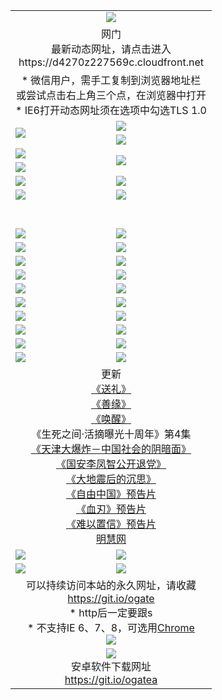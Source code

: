 ﻿<table>
  <tr></tr>
  <tr><td colspan=2 align=center><img src="https://cloud.githubusercontent.com/assets/11880933/13434984/f430fae2-e012-11e5-814f-c2df1e82b247.jpg" /></td></tr>
  <tr><td colspan=2 align=center>网门<br>最新动态网址，请点击进入
<br>https://d4270z227569c.cloudfront.net
    </td>
  </tr>
  <tr>
    <td colspan=2 align=center>* 微信用户，需手工复制到浏览器地址栏<br>或尝试点击右上角三个点，在浏览器中打开
    <br>* IE6打开动态网址须在选项中勾选TLS 1.0</td>
  </tr>
  <tr>
    <td rowspan=2><a href="https://d4270z227569c.cloudfront.net/ogUP.aspx?name=11DKC.mp4&list=11DKC" target="_blank"><img src="https://d4270z227569c.cloudfront.net/Up/11DKC1.jpg" /></a></td> 
    <td><div><a href="https://d4270z227569c.cloudfront.net/ogUP.aspx?name=LRWS.mp4&list=LRWS" target="_blank"><img src="https://d4270z227569c.cloudfront.net/Up/LRWS.jpg" /></a></td>
   </tr>
  <tr>
    <td><a href="https://d4270z227569c.cloudfront.net/ogNiceVedio.aspx" target="_blank"><img src="https://d4270z227569c.cloudfront.net/Up/11TGKDY.jpg" /></a></td>
  </tr>
  <tr>
    <td><a href="https://d4270z227569c.cloudfront.net/ogUP.aspx?name=JQR.mp4&count=2" target="_blank"><img src="https://d4270z227569c.cloudfront.net/Up/JQR.jpg" /></a></td>   
    <td rowspan=2><a href="https://d4270z227569c.cloudfront.net/ogUP.aspx?name=JP.mp4&count=9" target="_blank"><img src="https://d4270z227569c.cloudfront.net/Up/JP.jpg" /></td>
  </tr>
  <tr>
    <td><a href="https://d4270z227569c.cloudfront.net/ogUP.aspx?name=WH.mp4" target="_blank"><img src="https://d4270z227569c.cloudfront.net/Up/WH.jpg" /></a></td>
  </tr>
  <tr>
    <td><a href="https://d4270z227569c.cloudfront.net/ogUP.aspx?name=SSZJ.mp4&list=SSZJ" target="_blank"><img src="https://d4270z227569c.cloudfront.net/Up/SSZJ.jpg" /></a></td>
    <td><a href="https://d4270z227569c.cloudfront.net/ogUP.aspx?name=1XQK.mp4&count=13" target="_blank"><img src="https://d4270z227569c.cloudfront.net/Up/1XQK.jpg" /></a</td>
  </tr>
  <tr>
    <td><a href="https://d4270z227569c.cloudfront.net/ogUP.aspx?name=ZY.mp4&count=2015|16" target="_blank"><img src="https://d4270z227569c.cloudfront.net/Up/ZY.jpg" /></a</td>
    <td><a href="https://d4270z227569c.cloudfront.net/ogUP.aspx?name=XTFY.mp4&count=B|2,A|24" target="_blank"><img src="https://d4270z227569c.cloudfront.net/Up/XTFY.jpg" /></a></td>
  </tr>
  <tr height="40">
  </tr>
  <tr>
    <td><a href="https://d4270z227569c.cloudfront.net/ogUP.aspx?name=4SQQ.mp4&list=4SQQ" target="_blank"><img src="https://d4270z227569c.cloudfront.net/Up/4SQQ0.jpg"/></a></td>
    <td><a href="https://d4270z227569c.cloudfront.net/ogUP.aspx?name=4SHQ.mp4&list=4SHQ" target="_blank"><img src="https://d4270z227569c.cloudfront.net/Up/4SHQ0.jpg"/></a></td>
  </tr>
  <tr>
    <td><a href="https://d4270z227569c.cloudfront.net/ogUP.aspx?name=4SZG.mp4&list=4SZG" target="_blank"><img src="https://d4270z227569c.cloudfront.net/Up/4SZG0.jpg"/></a></td>
    <td><a href="https://d4270z227569c.cloudfront.net/ogUP.aspx?name=4SDJ.mp4&list=4SDJ" target="_blank"><img src="https://d4270z227569c.cloudfront.net/Up/4SDJ0.jpg"/></a></td>
  </tr>
  <tr>
    <td><a href="https://d4270z227569c.cloudfront.net/ogUP.aspx?name=4SGX.mp4&list=4SGX" target="_blank"><img src="https://d4270z227569c.cloudfront.net/Up/4SGX0.jpg"/></a></td>
    <td><a href="https://d4270z227569c.cloudfront.net/ogUP.aspx?name=4SHD.mp4&list=4SHD" target="_blank"><img src="https://d4270z227569c.cloudfront.net/Up/4SHD0.jpg"/></a></td>
  </tr>
  <tr>
    <td><a href="https://d4270z227569c.cloudfront.net/ogUP.aspx?name=4CTX.mp4&list=4CTX" target="_blank"><img src="https://d4270z227569c.cloudfront.net/Up/4CTX0.jpg"/></a></td>
    <td><a href="https://d4270z227569c.cloudfront.net/ogUP.aspx?name=4CWZ.mp4&list=4CWZ" target="_blank"><img src="https://d4270z227569c.cloudfront.net/Up/4CWZ0.jpg"/></a></td>
  </tr>
  <tr>
    <td><a href="https://d4270z227569c.cloudfront.net/onUP.aspx?name=https://d25hxnyejux8es.cloudfront.net/" target="_blank"><img src="https://d4270z227569c.cloudfront.net/Up/0DTW.jpg"/></a></td>
    <td><a href="https://d4270z227569c.cloudfront.net/onUP.aspx?name=https://d240ns8up8earz.cloudfront.net/acenter/" target="_blank"><img src="https://d4270z227569c.cloudfront.net/Up/0TDW.jpg" /></a></td>
  </tr>
  <tr>
    <td><a href="https://d4270z227569c.cloudfront.net/onUP.aspx?name=https://d4508d6vomz2p.cloudfront.net/gb/nsc413.htm" target="_blank"><img src="https://d4270z227569c.cloudfront.net/Up/0DJY.jpg" /></a></td>
    <td><a href="https://d4270z227569c.cloudfront.net/onUP.aspx?name=https://d3bxwq7vzudb5l.cloudfront.net/xtr/gb/prog204.html" target="_blank"><img src="https://d4270z227569c.cloudfront.net/Up/0XTR.jpg" /></a></td>
  </tr>
  <tr>
    <td><a href="https://d4270z227569c.cloudfront.net/onUP.aspx?name=https://d3aj00iefsmfgc.cloudfront.net/" target="_blank"><img src="https://d4270z227569c.cloudfront.net/Up/0MHW.jpg" /></a></td>
    <td><a href="https://d4270z227569c.cloudfront.net/onUP.aspx?name=https://d1sbg9daat0zu5.cloudfront.net/" target="_blank"><img src="https://d4270z227569c.cloudfront.net/Up/0ZJW.jpg" /></a></td>
  </tr>
  <tr>
    <td><a href="https://d4270z227569c.cloudfront.net/ogUP.aspx?name=0FG.zip" target="_blank"><img src="https://d4270z227569c.cloudfront.net/Up/0FG.jpg" /></a></td>
    <td><a href="https://d4270z227569c.cloudfront.net/ogUP.aspx?name=0FGA.apk" target="_blank"><img src="https://d4270z227569c.cloudfront.net/Up/0FGA.jpg" /></a></td>
  </tr>
  <tr>
    <td><a href="https://d4270z227569c.cloudfront.net/ogUP.aspx?name=0U.zip" target="_blank"><img src="https://d4270z227569c.cloudfront.net/Up/0U.jpg" /></a></td>
    <td><a href="https://d4270z227569c.cloudfront.net/ogUP.aspx?name=0UA.apk" target="_blank"><img src="https://d4270z227569c.cloudfront.net/Up/0UA.jpg" /></a></td>
  </tr>
  <tr>
    <td><a href="https://d4270z227569c.cloudfront.net/ogUP.aspx?name=0iPPOTV.zip" target="_blank"><img src="https://d4270z227569c.cloudfront.net/Up/0iPPOTV.jpg" /></a></td>
    <td><a href="https://d4270z227569c.cloudfront.net/ogUP.aspx?name=0iNTD.apk" target="_blank"><img src="https://d4270z227569c.cloudfront.net/Up/0iNTD.jpg" /></a></td>
  </tr>
  <tr>
    <td colspan=2 align=center>更新<br>
      <a href="https://d4270z227569c.cloudfront.net/ogUP.aspx?name=4ESL.mp4" target="_blank">《送礼》</a><br>
      <a href="https://d4270z227569c.cloudfront.net/ogUP.aspx?name=4ESY.mp4" target="_blank">《善缘》</a><br>
      <a href="https://d4270z227569c.cloudfront.net/ogUP.aspx?name=4EHX.mp4" target="_blank">《唤醒》</a><br>
      《生死之间·活摘曝光十周年》第4集</a><br>
      <a href="https://d4270z227569c.cloudfront.net/ogUP.aspx?name=4TJDBZ.mp4" target="_blank">《天津大爆炸－中国社会的阴暗面》</a><br>
      <a href="https://d4270z227569c.cloudfront.net/ogUP.aspx?name=4LFZ.mp4" target="_blank">《国安李凤智公开退党》</a><br>
      <a href="https://d4270z227569c.cloudfront.net/ogUP.aspx?name=4DDZHDCS.mp4" target="_blank">《大地震后的沉思》</a><br>
      <a href="https://d4270z227569c.cloudfront.net/ogUP.aspx?name=11ZYZG0.mp4" target="_blank">《自由中国》预告片</a><br>
      <a href="https://d4270z227569c.cloudfront.net/ogUP.aspx?name=11XR.mp4" target="_blank">《血刃》预告片</a><br>
      <a href="https://d4270z227569c.cloudfront.net/ogUP.aspx?name=11NYZX.mp4&count=2" target="_blank">《难以置信》预告片</a><br>
      <a href="https://d4270z227569c.cloudfront.net/onUP.aspx?name=https://www.minghui.org/" target="_blank">明慧网</a></td>
    </td>
  </tr>
  <tr>
    <td><a href="https://d4270z227569c.cloudfront.net/ogNice.aspx" target="_blank"><img src="https://cloud.githubusercontent.com/assets/11880933/13720378/f84bb392-e841-11e5-8739-815049dd6ff8.jpg" /></a></td>
    <td><a href="https://d4270z227569c.cloudfront.net/onCO.aspx?ob=600事物&op=增删改&args=WH1~%23类型6新闻%7c%23类型6评论&mode=" target="_blank"><img src="https://cloud.githubusercontent.com/assets/11880933/13720380/04d76a16-e842-11e5-8833-e627daa88802.jpg" /></a></td> 
  </tr>
  <tr>
    <td><a href="https://d4270z227569c.cloudfront.net/ogDY.aspx" target="_blank"><img src="https://cloud.githubusercontent.com/assets/11880933/13720384/11817090-e842-11e5-9571-7dc2f1af9f42.jpg" /></a></td>
    <td><a href="https://d4270z227569c.cloudfront.net/ogST.aspx" target="_blank"><img src="https://cloud.githubusercontent.com/assets/11880933/13720385/1467ea3c-e842-11e5-86df-c96c9a556aaf.jpg" /></a></td> 
  </tr>
  <!--tr>
    <td colspan=2 align=center>
      <微信可扫描以下临时二维码<br/>https://bit.ly/1mBQHW8<br/><a href="https://d4270z227569c.cloudfront.net/Up/0WMGDL3.png" target="_blank"><img src="https://d4270z227569c.cloudfront.net/Up/0WMGD3.png"/></a>
  </tr-->
  <tr>
    <td colspan=2 align=center>可以持续访问本站的永久网址，请收藏<br/><a href="https://git.io/ogate" target="_blank">https://git.io/ogate</a><br/>* http后一定要跟s<br/>* 不支持IE 6、7、8，可选用<a href="http://www.odisk.org/Upload/0ChromePortable.zip">Chrome</a><br/><a href="https://d4270z227569c.cloudfront.net/Up/0WMGDL2.png" target="_blank"><img src="https://d4270z227569c.cloudfront.net/Up/0WMGD2.png"/></a></td>
  </tr>
  <tr>
    <td colspan=2 align=center><a href="https://d4270z227569c.cloudfront.net/ogUP.aspx?name=0oGate.apk" target="_blank"><img src="https://cloud.githubusercontent.com/assets/11880933/13720399/75e143ee-e842-11e5-9f0a-1421f423c80f.jpg" /></a><br>安卓软件下载网址<br><a href="https://git.io/ogatea">https://git.io/ogatea</a></td>
  </tr>
  <!--tr>
    <td colspan=2 align=center>可能失效的动态网址
    </td>
  </tr-->
</table>
